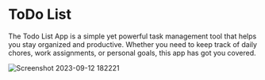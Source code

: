 # ToDo List
The Todo List App is a simple yet powerful task management tool that helps you stay organized and productive. Whether you need to keep track of daily chores, work assignments, or personal goals, this app has got you covered.

![Screenshot 2023-09-12 182221](https://github.com/JayadevArun/ToDo-app/assets/94240796/00ac18b1-bf63-4664-8200-1e15a659e1c0)
